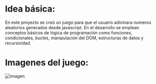 # Idea básica: 
En este proyecto se creó un juego para que el usuario adivinara numeros aleatorios generados desde javascript. En el desarrollo se emplean conceptos básicos de lógica de programación como funciones, condicionales, bucles, manipulación del DOM, estructuras de datos y recursividad. 


# Imagenes del juego: 
![imagen](https://github.com/ronaldborja/juego-javascript/assets/75533154/95a1f693-277e-4f02-9bdb-505bc291c3fc)
